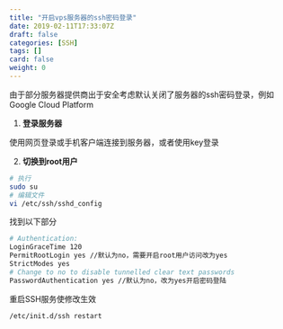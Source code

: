 ```yaml
---
title: "开启vps服务器的ssh密码登录"
date: 2019-02-11T17:33:07Z
draft: false
categories: [SSH]
tags: []
card: false
weight: 0
---
```


由于部分服务器提供商出于安全考虑默认关闭了服务器的ssh密码登录，例如Google Cloud Platform

<!--more-->

1. **登录服务器**

使用网页登录或手机客户端连接到服务器，或者使用key登录

2. **切换到root用户**

```bash
# 执行
sudo su
# 编辑文件
vi /etc/ssh/sshd_config
```

找到以下部分

```bash
# Authentication:
LoginGraceTime 120
PermitRootLogin yes //默认为no，需要开启root用户访问改为yes
StrictModes yes
# Change to no to disable tunnelled clear text passwords
PasswordAuthentication yes //默认为no，改为yes开启密码登陆
```

重启SSH服务使修改生效

`/etc/init.d/ssh restart`


